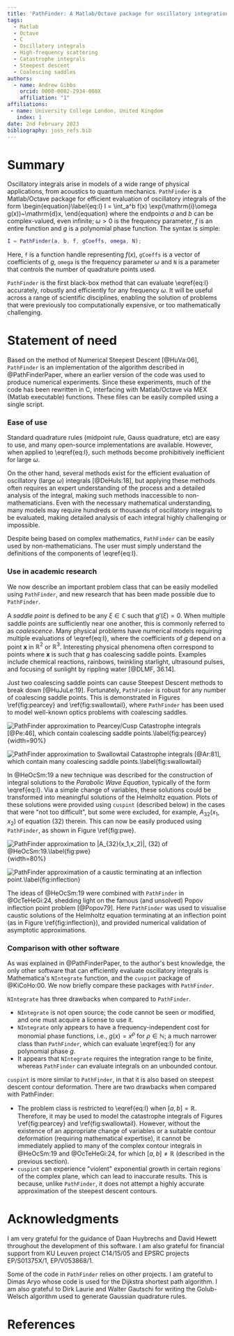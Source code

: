 ```yaml
---
title: 'PathFinder: A Matlab/Octave package for oscillatory integration'
tags:
  - Matlab
  - Octave
  - C
  - Oscillatory integrals
  - High-frequency scattering
  - Catastrophe integrals
  - Steepest descent
  - Coalescing saddles
authors:
  - name: Andrew Gibbs
    orcid: 0000-0002-2934-008X
    affiliation: "1"
affiliations:
 - name: University College London, United Kingdom
   index: 1
date: 2nd February 2023
bibliography: joss_refs.bib
---
```


# Summary

Oscillatory integrals arise in models of a wide range of physical applications, from acoustics to quantum mechanics. `PathFinder` is a Matlab/Octave package for efficient evaluation of oscillatory integrals of the form
\begin{equation}\label{eq:I}
I = \int_a^b f(x) \exp(\mathrm{i}\omega g(x))~\mathrm{d}x,
\end{equation}
where the endpoints $a$ and $b$ can be complex-valued, even infinite; $\omega>0$ is the frequency parameter, $f$ is an entire function and $g$ is a polynomial phase function. The syntax is simple:
```matlab
I = PathFinder(a, b, f, gCoeffs, omega, N);
```
Here, `f` is a function handle representing $f(x)$, `gCoeffs` is a vector of coefficients of $g$, `omega` is the frequency parameter $\omega$ and `N` is a parameter that controls the number of quadrature points used.

`PathFinder` is the first black-box method that can evaluate \eqref{eq:I} accurately, robustly and efficiently for any frequency $\omega$. It will be useful across a range of scientific disciplines, enabling the solution of problems that were previously too computationally expensive, or too mathematically challenging.

# Statement of need

Based on the method of Numerical Steepest Descent [@HuVa:06], `PathFinder` is an implementation of the algorithm described in @PathFinderPaper, where an earlier version of the code was used to produce numerical experiments. Since these experiments, much of the code has been rewritten in C, interfacing with Matlab/Octave via MEX (Matlab executable) functions. These files can be easily compiled using a single script.

### Ease of use

Standard quadrature rules (midpoint rule, Gauss quadrature, etc) are easy to use, and many open-source implementations are available. However, when applied to \eqref{eq:I}, such methods become prohibitively inefficient for large $\omega$.

On the other hand, several methods exist for the efficient evaluation of oscillatory (large $\omega$) integrals [@DeHuIs:18], but applying these methods often requires an expert understanding of the process and a detailed analysis of the integral, making such methods inaccessible to non-mathematicians. Even with the necessary mathematical understanding, many models may require hundreds or thousands of oscillatory integrals to be evaluated, making detailed analysis of each integral highly challenging or impossible.

Despite being based on complex mathematics, `PathFinder` can be easily used by non-mathematicians. The user must simply understand the definitions of the components of \eqref{eq:I}.

### Use in academic research

We now describe an important problem class that can be easily modelled using `PathFinder`, and new research that has been made possible due to `PathFinder`.

A _saddle point_ is defined to be any $\xi\in\mathbb{C}$ such that $g'(\xi)=0$. When multiple saddle points are sufficiently near one another, this is commonly referred to as *coalescence*. Many physical problems have numerical models requiring multiple evaluations of \eqref{eq:I}, where the coefficients of $g$ depend on a point $\mathbf{x}$ in $\mathbb{R}^2$ or $\mathbb{R}^3$. Interesting physical phenomena often correspond to points where $\mathbf{x}$ is such that $g$ has coalescing saddle points. Examples include chemical reactions, rainbows, twinkling starlight, ultrasound pulses, and focusing of sunlight by rippling water [@DLMF, 36.14].

Just two coalescing saddle points can cause Steepest Descent methods to break down [@HuJuLe:19]. Fortunately, `PathFinder` is robust for any number of coalescing saddle points. This is demonstrated in Figures \ref{fig:pearcey} and \ref{fig:swallowtail}, where `PathFinder` has been used to model well-known optics problems with coalescing saddles.

![PathFinder approximation to Pearcey/Cusp Catastrophe integrals [@Pe:46], which contain coalescing saddle points.\label{fig:pearcey}](../../examples/cusp.png){width=90%}

![PathFinder approximation to Swallowtail Catastrophe integrals [@Ar:81], which contain many coalescing saddle points.\label{fig:swallowtail}](../../examples/swallowtail.png)

In @HeOcSm:19 a new technique was described for the construction of integral solutions to the *Parabolic Wave Equation*, typically of the form \eqref{eq:I}. Via a simple change of variables, these solutions could be transformed into meaningful solutions of the Helmholtz equation. Plots of these solutions were provided using `cuspint` (described below) in the cases that were "not too difficult", but some were excluded, for example, $A_{32}(x_1,x_2)$ of equation (32) therein. This can now be easily produced using `PathFinder`, as shown in Figure \ref{fig:pwe}.

![PathFinder approximation to $|A_{32}(x_1,x_2)|$, (32) of @HeOcSm:19.\label{fig:pwe}](A32.png){width=80%}

![PathFinder approximation of a caustic terminating at an inflection point.\label{fig:inflection}](HelmSol_k40_joss.png)

The ideas of @HeOcSm:19 were combined with `PathFinder` in @OcTeHeGi:24, shedding light on the famous (and unsolved) Popov inflection point problem [@Popov79]. Here `PathFinder` was used to visualise caustic solutions of the Helmholtz equation terminating at an inflection point (as in Figure \ref{fig:inflection}), and provided numerical validation of asymptotic approximations.

### Comparison with other software

As was explained in @PathFinderPaper, to the author's best knowledge, the only other software that can efficiently evaluate oscillatory integrals is Mathematica's `NIntegrate` function, and the `cuspint` package of @KiCoHo:00. We now briefly compare these packages with `PathFinder`.

`NIntegrate` has three drawbacks when compared to `PathFinder`.
 - `NIntegrate` is not open source; the code cannot be seen or modified, and one must acquire a license to use it. 
 - `NIntegrate` only appears to have a frequency-independent cost for monomial phase functions, i.e., $g(x)=x^\rho$ for $\rho\in\mathbb{N}$; a much narrower class than `PathFinder`, which can evaluate \eqref{eq:I} for any polynomial phase $g$. 
 - It appears that `NIntegrate` requires the integration range to be finite, whereas `PathFinder` can evaluate integrals on an unbounded contour.

`cuspint` is more similar to `PathFinder`, in that it is also based on steepest descent contour deformation. There are two drawbacks when compared with PathFinder:
- The problem class is restricted to \eqref{eq:I} when $[a,b]=\mathbb{R}$. Therefore, it may be used to model the catastrophe integrals of Figures \ref{fig:pearcey} and \ref{fig:swallowtail}. However, without the existence of an appropriate change of variables or a suitable contour deformation (requiring mathematical expertise), it cannot be immediately applied to many of the complex contour integrals in @HeOcSm:19 and @OcTeHeGi:24, for which $[a,b]\neq\mathbb{R}$ (described in the previous section).
- `cuspint` can experience "violent" exponential growth in certain regions of the complex plane, which can lead to inaccurate results. This is because, unlike `PathFinder`, it does not attempt a highly accurate approximation of the steepest descent contours.

# Acknowledgments

I am very grateful for the guidance of Daan Huybrechs and David Hewett throughout the development of this software. I am also grateful for financial support from KU Leuven project C14/15/05 and EPSRC projects EP/S01375X/1, EP/V053868/1.

Some of the code in `PathFinder` relies on other projects. I am grateful to Dimas Aryo whose code is used for the Dijkstra shortest path algorithm. I am also grateful to Dirk Laurie and Walter Gautschi for writing the Golub-Welsch algorithm used to generate Gaussian quadrature rules.

# References
